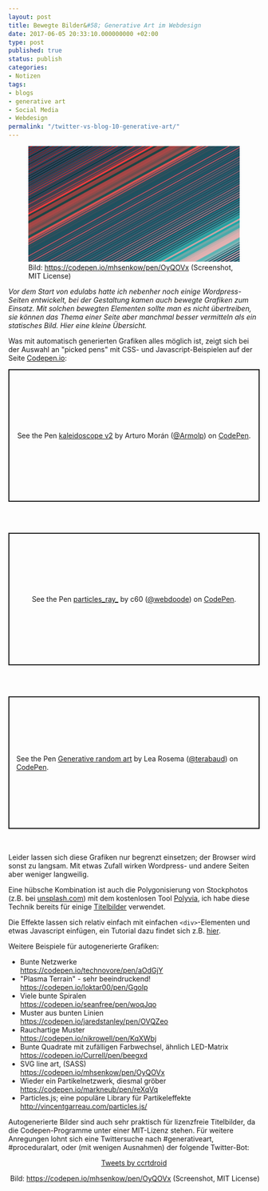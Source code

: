 ```yaml
---
layout: post
title: Bewegte Bilder&#58; Generative Art im Webdesign
date: 2017-06-05 20:33:10.000000000 +02:00
type: post
published: true
status: publish
categories:
- Notizen
tags:
- blogs
- generative art
- Social Media
- Webdesign
permalink: "/twitter-vs-blog-10-generative-art/"
---
```

<figure>
    <img src="/assets/img/2019/09/codepen-example.png" />
    <figcaption>
    Bild: <a href="https://codepen.io/mhsenkow/pen/OyQOVx">https://codepen.io/mhsenkow/pen/OyQOVx</a> (Screenshot, MIT License)</em>
    </figcaption>
</figure>

*Vor dem Start von edulabs hatte ich nebenher noch einige Wordpress-Seiten entwickelt, bei der Gestaltung kamen auch bewegte Grafiken zum Einsatz. Mit solchen bewegten Elementen sollte man es nicht übertreiben, sie können das Thema einer Seite aber manchmal besser vermitteln als ein statisches Bild. Hier eine kleine Übersicht.*

<!-- more -->

Was mit automatisch generierten Grafiken alles möglich ist, zeigt sich bei der Auswahl an "picked pens" mit CSS- und Javascript-Beispielen auf der Seite <a href="http://codepen.io">Codepen.io</a>:

<p class="codepen" data-height="265" data-theme-id="0" data-default-tab="result" data-user="Armolp" data-slug-hash="WWRoeO" style="height: 265px; box-sizing: border-box; display: flex; align-items: center; justify-content: center; border: 2px solid; margin: 1em 0; padding: 1em;" data-pen-title="kaleidoscope v2">
  <span>See the Pen <a href="https://codepen.io/Armolp/pen/WWRoeO/">
  kaleidoscope v2</a> by Arturo Morán (<a href="https://codepen.io/Armolp">@Armolp</a>)
  on <a href="https://codepen.io">CodePen</a>.</span>
</p>
<script async src="https://static.codepen.io/assets/embed/ei.js"></script>
<br><br>
<p class="codepen" data-height="265" data-theme-id="0" data-default-tab="result" data-user="webdoode" data-slug-hash="XMdYYB" style="height: 265px; box-sizing: border-box; display: flex; align-items: center; justify-content: center; border: 2px solid; margin: 1em 0; padding: 1em;" data-pen-title="particles_ray_">
  <span>See the Pen <a href="https://codepen.io/webdoode/pen/XMdYYB/">
  particles_ray_</a> by c60 (<a href="https://codepen.io/webdoode">@webdoode</a>)
  on <a href="https://codepen.io">CodePen</a>.</span>
</p>
<script async src="https://static.codepen.io/assets/embed/ei.js"></script>
<br><br>
<p class="codepen" data-height="265" data-theme-id="0" data-default-tab="result" data-user="terabaud" data-slug-hash="MmeXyX" style="height: 265px; box-sizing: border-box; display: flex; align-items: center; justify-content: center; border: 2px solid; margin: 1em 0; padding: 1em;" data-pen-title="Generative random art">
  <span>See the Pen <a href="https://codepen.io/terabaud/pen/MmeXyX/">
  Generative random art</a> by Lea Rosema (<a href="https://codepen.io/terabaud">@terabaud</a>)
  on <a href="https://codepen.io">CodePen</a>.</span>
</p>
<script async src="https://static.codepen.io/assets/embed/ei.js"></script>
<br><br>
Leider lassen sich diese Grafiken nur begrenzt einsetzen; der Browser wird sonst zu langsam. Mit etwas Zufall wirken Wordpress- und andere Seiten aber weniger langweilig.

Eine hübsche Kombination ist auch die Polygonisierung von Stockphotos (z.B. bei <a href="https://www.unsplash.com">unsplash.com</a>) mit dem kostenlosen Tool <a href="https://umeecorn.com/Polyvia/image.html">Polyvia</a>, ich habe diese Technik bereits für einige <a href="/podcast-empfehlungen">Titelbilder</a> verwendet.

Die Effekte lassen sich relativ einfach mit einfachen `<div>`-Elementen und etwas Javascript einfügen, ein Tutorial dazu findet sich z.B. [hier](https://www.godaddy.com/garage/3-ways-to-insert-javascript-into-wordpress-pages-or-posts/).

Weitere Beispiele für autogenerierte Grafiken:

<ul>
<li>Bunte Netzwerke<br />
<a href="https://codepen.io/technovore/pen/aOdGjY">https://codepen.io/technovore/pen/aOdGjY</a></li>
<li>"Plasma Terrain" - sehr beeindruckend!<br />
<a href="https://codepen.io/loktar00/pen/Ggolp">https://codepen.io/loktar00/pen/Ggolp</a></li>
<li>Viele bunte Spiralen<br />
<a href="https://codepen.io/seanfree/pen/woqJqo">https://codepen.io/seanfree/pen/woqJqo</a></li>
<li>Muster aus bunten Linien<br />
<a href="https://codepen.io/jaredstanley/pen/OVQZeo">https://codepen.io/jaredstanley/pen/OVQZeo</a></li>
<li>Rauchartige Muster<br />
<a href="https://codepen.io/nikrowell/pen/KqXWbj">https://codepen.io/nikrowell/pen/KqXWbj</a></li>
<li>Bunte Quadrate mit zufälligen Farbwechsel, ähnlich LED-Matrix<br />
<a href="https://codepen.io/Currell/pen/beegxd">https://codepen.io/Currell/pen/beegxd</a></li>
<li>SVG line art, (SASS)<br />
<a href="https://codepen.io/mhsenkow/pen/OyQOVx">https://codepen.io/mhsenkow/pen/OyQOVx</a></li>
<li>Wieder ein Partikelnetzwerk, diesmal gröber<br />
<a href="https://codepen.io/markneub/pen/reXqVq">https://codepen.io/markneub/pen/reXqVq</a></li>
<li>Particles.js; eine populäre Library für Partikeleffekte<br />
<a href="http://vincentgarreau.com/particles.js/">http://vincentgarreau.com/particles.js/</a></li>
</ul>

Autogenerierte Bilder sind auch sehr praktisch für lizenzfreie Titelbilder, da die Codepen-Programme unter einer MIT-Lizenz stehen. Für weitere Anregungen lohnt sich eine Twittersuche nach #generativeart, #proceduralart, oder (mit wenigen Ausnahmen) der folgende Twitter-Bot:

<div style="text-align: center">
<div style="display: inline-block; max-height: 800px"><a class="twitter-timeline" data-width="500" data-height="700" data-dnt="true" data-link-color="#56a9f6" href="https://twitter.com/ccrtdroid">Tweets by ccrtdroid</a> <script async src="//platform.twitter.com/widgets.js" charset="utf-8"></script></div>
</div>

<p style="text-align: right;">Bild: <a href="https://codepen.io/mhsenkow/pen/OyQOVx">https://codepen.io/mhsenkow/pen/OyQOVx</a> (Screenshot, MIT License)
<br><br>
